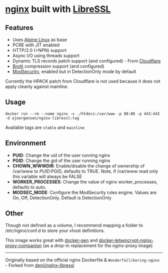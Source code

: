#  **[nginx][3]** built with **[LibreSSL][4]**

## Features

- Uses [Alpine Linux][5] as base
- PCRE with JIT enabled
- HTTP/2.0 (+NPN) support
- Async I/O using threads support
- Dynamic TLS records patch support (and configured) - From [Cloudflare][6]
- [Brotli][7] compression support (and configured)
- [ModSecurity][2], enabled but in DetectionOnly mode by default

Currently the HPACK patch from Cloudflare is not used because it does not apply cleanly against mainline.

## Usage

```docker run --rm --name nginx -v ./htdocs:/var/www -p 80:80 -p 443:443 -d ajoergensen/nginx-libressl:tag```

Available tags are `stable` and `mainline`

## Environment

- **PUID**: Change the uid of the user running nginx
- **PGID**: Change the gid of the user running nginx
- **CHOWN_WWWDIR**: Enable/disable the change of ownership of /var/www to $PUID:$PGID, defaults to TRUE. Note, if /var/www read only this variable will always be FALSE
- **WORKER_PROCESSES**: Change the value of nginx worker_processes, defaults to auto.
- **MODSEC_MODE**: Configure the ModSecurity rules engine. Values are On, Off, DetectionOnly. Default is DetectionOnly

## Other

Though not defined as a volume, I recommend mapping a folder to /etc/nginx/conf.d to store your vhost definitions.

This image works great with [docker-gen][8] and [docker-letsencrypt-nginx-proxy-companion][9] (as a drop-in replacement for the nginx-proxy image)

----

Originally based on the official nginx Dockerfile & `Wonderfall/boring-nginx` - Forked from [denji/nginx-libressl][1]

[1]: https://github.com/nginx-modules/docker-nginx-libressl/
[2]: https://modsecurity.org/
[3]: http://nginx.org/
[4]: https://libressl.org/
[5]: https://alpinelinux.org/
[6]: https://blog.cloudflare.com/optimizing-tls-over-tcp-to-reduce-latency/
[7]: https://en.wikipedia.org/wiki/Brotli
[8]: https://github.com/jwilder/nginx-proxy
[9]: https://github.com/JrCs/docker-letsencrypt-nginx-proxy-companion
